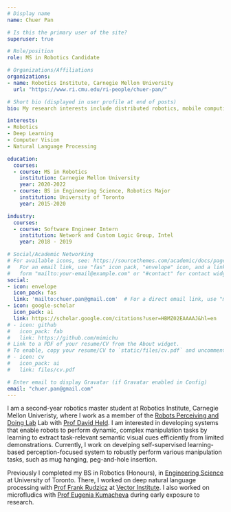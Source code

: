 ```yaml
---
# Display name
name: Chuer Pan

# Is this the primary user of the site?
superuser: true

# Role/position
role: MS in Robotics Candidate

# Organizations/Affiliations
organizations:
- name: Robotics Institute, Carnegie Mellon University
  url: "https://www.ri.cmu.edu/ri-people/chuer-pan/"

# Short bio (displayed in user profile at end of posts)
bio: My research interests include distributed robotics, mobile computing and programmable matter.

interests:
- Robotics
- Deep Learning
- Computer Vision
- Natural Language Processing

education:
  courses:
  - course: MS in Robotics  
    institution: Carnegie Mellon University
    year: 2020-2022
  - course: BS in Engineering Science, Robotics Major
    institution: University of Toronto
    year: 2015-2020

industry:
  courses:
  - course: Software Engineer Intern
    institution: Network and Custom Logic Group, Intel
    year: 2018 - 2019

# Social/Academic Networking
# For available icons, see: https://sourcethemes.com/academic/docs/page-builder/#icons
#   For an email link, use "fas" icon pack, "envelope" icon, and a link in the
#   form "mailto:your-email@example.com" or "#contact" for contact widget.
social:
- icon: envelope
  icon_pack: fas
  link: 'mailto:chuer.pan@gmail.com'  # For a direct email link, use "mailto:test@example.org".
- icon: google-scholar
  icon_pack: ai
  link: https://scholar.google.com/citations?user=HBMZ02EAAAAJ&hl=en
# - icon: github
#   icon_pack: fab
#   link: https://github.com/mimichu
# Link to a PDF of your resume/CV from the About widget.
# To enable, copy your resume/CV to `static/files/cv.pdf` and uncomment the lines below.
# - icon: cv
#   icon_pack: ai
#   link: files/cv.pdf

# Enter email to display Gravatar (if Gravatar enabled in Config)
email: "chuer.pan@gmail.com"
---
```


I am a second-year robotics master student at Robotics Institute, Carnegie Mellon Univeristy, where I work as a member of the [Robots Perceiving and Doing Lab](https://r-pad.github.io/) Lab with [Prof David Held](https://davheld.github.io/).
I am interested in developing systems that enable robots to perform dynamic, complex manipulation tasks by learning to extract task-relevant semantic visual cues efficiently from limited demonstrations. 
Currently, I work on develping self-supervised learning-based perception-focused system to robustly perform various manipulation tasks, such as mug hanging, peg-and-hole insertion.

Previously I completed my BS in Robotics (Honours), in [Engineering Science](https://engsci.utoronto.ca/program/what-is-engsci/) at University of Toronto. There, I worked on deep natural language processing with [Prof Frank Rudzicz](http://www.cs.toronto.edu/~frank/) at [Vector Institute](https://vectorinstitute.ai/). I also worked on microfludics with [Prof Eugenia Kumacheva](https://sites.chem.utoronto.ca/chemistry/staff/EK/about.html) during early exposure to research.

<!-- I also intered as a software engineer at the FPGA division (now Network and Custom Logic Group) at Intel for a year as part of the Professional Experience Year program during my undergrad. -->
